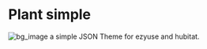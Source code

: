 # Plant simple
![bg_image](https://user-images.githubusercontent.com/10509674/152696780-1af2912e-e5c7-48a5-9a8b-572e1171ae65.jpg)
a simple JSON Theme for ezyuse and hubitat.
